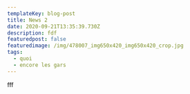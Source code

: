 ```yaml
---
templateKey: blog-post
title: News 2
date: 2020-09-21T13:35:39.730Z
description: fdf
featuredpost: false
featuredimage: /img/478007_img650x420_img650x420_crop.jpg
tags:
  - quoi
  - encore les gars
---
```

fff
